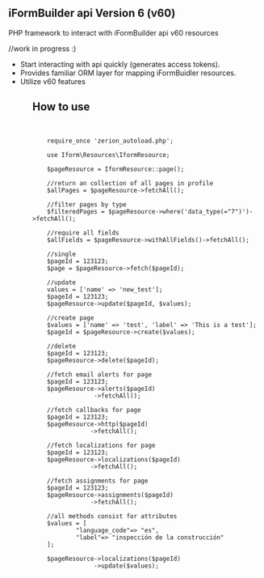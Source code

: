 <h2>iFormBuilder api Version 6 (v60)</h2>
<p>PHP framework to interact with iFormBuilder api v60 resources</p>
//work in progress :)
<ul>
    <li>Start interacting with api quickly (generates access tokens).</li>
    <li>Provides familiar ORM layer for mapping iFormBuidler resources.</li>
    <li>Utilize v60 features</li>
<ul>

<h2>How to use</h2>

<pre>
    <code>

    require_once 'zerion_autoload.php';

    use Iform\Resources\IformResource;

    $pageResource = IformResource::page();

    //return an collection of all pages in profile
    $allPages = $pageResource->fetchAll();

    //filter pages by type
    $filteredPages = $pageResource->where('data_type(="7")')->fetchAll();

    //require all fields
    $allFields = $pageResource->withAllFields()->fetchAll();

    //single
    $pageId = 123123;
    $page = $pageResource->fetch($pageId);

    //update
    values = ['name' => 'new_test'];
    $pageId = 123123;
    $pageResource->update($pageId, $values);

    //create page
    $values = ['name' => 'test', 'label' => 'This is a test'];
    $pageId = $pageResource->create($values);

    //delete
    $pageId = 123123;
    $pageResource->delete($pageId);

    //fetch email alerts for page
    $pageId = 123123;
    $pageResource->alerts($pageId)
                 ->fetchAll();

    //fetch callbacks for page
    $pageId = 123123;
    $pageResource->http($pageId)
                ->fetchAll();

    //fetch localizations for page
    $pageId = 123123;
    $pageResource->localizations($pageId)
                ->fetchAll();

    //fetch assignments for page
    $pageId = 123123;
    $pageResource->assignments($pageId)
                ->fetchAll();

    //all methods consist for attributes
    $values = [
            "language_code"=> "es",
            "label"=> "inspección de la construcción"
    ];

    $pageResource->localizations($pageId)
                 ->update($values);

    </code>
</pre>
